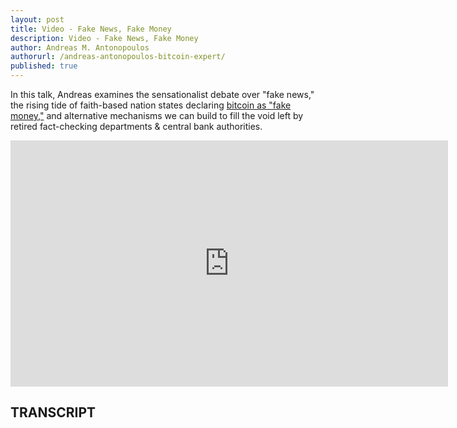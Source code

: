 ```yaml
---
layout: post
title: Video - Fake News, Fake Money
description: Video - Fake News, Fake Money
author: Andreas M. Antonopoulos
authorurl: /andreas-antonopoulos-bitcoin-expert/
published: true
---
```


<p>In this talk, Andreas examines the sensationalist debate over "fake news," the rising tide of faith-based nation states declaring <a href="/bitgold/">bitcoin as "fake money,"</a> and alternative mechanisms we can build to fill the void left by retired fact-checking departments & central bank authorities. </p>

<center><iframe width="700" height="394" src="https://www.youtube.com/embed/i_wOEL6dprg?list=PLPQwGV1aLnTthcG265_FYSaV24hFScvC0" frameborder="0" allowfullscreen></iframe></center>

<h2>TRANSCRIPT</h2>
